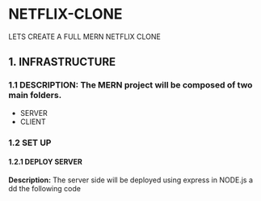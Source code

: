 # NETFLIX-CLONE
LETS CREATE A FULL MERN NETFLIX CLONE
## 1. INFRASTRUCTURE
### 1.1 DESCRIPTION: The MERN project will be composed of two main folders.
 * SERVER
 * CLIENT
### 1.2 SET UP
#### 1.2.1 DEPLOY SERVER
**Description:** The server side will be deployed using express in NODE.js a
dd the following code
        
